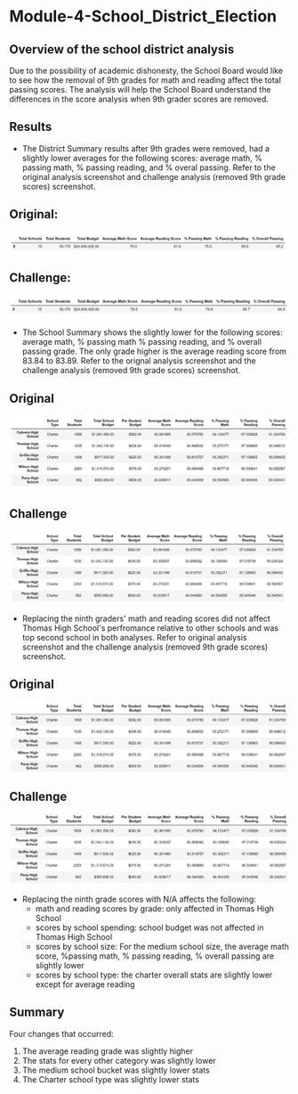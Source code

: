 # Module-4-School_District_Election
## Overview of the school district analysis
Due to the possibility of academic dishonesty, the School Board would like to see how the removal of 9th grades for math and reading affect the total passing scores. The analysis will help the School Board understand the differences in the score analysis when 9th grader scores are removed.

## Results
- The District Summary results after 9th grades were removed, had a slightly lower averages for the following scores: average math, % passing math, % passing reading, and % overal passing. Refer to the original analysis screenshot and challenge analysis (removed 9th grade scores) screenshot.
## Original:
![Image](https://github.com/cstern28/Module-4-School_District_Election/blob/main/School_District_Analysis/Resources/school_district_original.png)
## Challenge:
![Image](https://github.com/cstern28/Module-4-School_District_Election/blob/main/School_District_Analysis/Resources/school_district_challenge.png)

- The School Summary shows the slightly lower for the following scores: average math, % passing math % passing reading, and % overall passing grade. The only grade higher is the average reading score from 83.84 to 83.89. Refer to the orignal analysis screenshot and the challenge analysis (removed 9th grade scores) screenshot.
## Original
![Image](https://github.com/cstern28/Module-4-School_District_Election/blob/main/School_District_Analysis/Resources/school_summary_original.png)
## Challenge
![Image](https://github.com/cstern28/Module-4-School_District_Election/blob/main/School_District_Analysis/Resources/school_summary_challenge.png)

- Replacing the ninth graders' math and reading scores did not affect Thomas High School's perfromance relative to other schools and was top second school in both analyses. Refer to original analysis screenshot and the challenge analysis (removed 9th grade scores) screenshot.
## Original
![Image](https://github.com/cstern28/Module-4-School_District_Election/blob/main/School_District_Analysis/Resources/relative_toother_schools_original.png)
## Challenge
![Image](https://github.com/cstern28/Module-4-School_District_Election/blob/main/School_District_Analysis/Resources/relative_toother_schools_challenge.png)

- Replacing the ninth grade scores with N/A affects the following:
  - math and reading scores by grade: only affected in Thomas High School
  - scores by school spending: school budget was not affected in Thomas High School
  - scores by school size: For the medium school size, the average math score, %passing math, % passing reading, % overall passing are slightly lower
  - scores by school type: the charter overall stats are slightly lower except for average reading

## Summary
Four changes that occurred:
1. The average reading grade was slightly higher
2. The stats for every other category was slightly lower
3. The medium school bucket was slightly lower stats
4. The Charter school type was slightly lower stats
